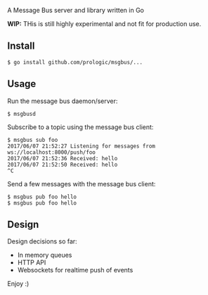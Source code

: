  A Message Bus server and library written in Go

**WIP:** THis is still highly experimental and not fit for production use.

## Install

```#!bash
$ go install github.com/prologic/msgbus/...
```

## Usage

Run the message bus daemon/server:

```#!bash
$ msgbusd
```

Subscribe to a topic using the message bus client:

```#!bash
$ msgbus sub foo
2017/06/07 21:52:27 Listening for messages from ws://localhost:8000/push/foo
2017/06/07 21:52:36 Received: hello
2017/06/07 21:52:50 Received: hello
^C
```

Send a few messages with the message bus client:

```#!bash
$ msgbus pub foo hello
$ msgbus pub foo hello
```

## Design

Design decisions so far:

* In memory queues
* HTTP API
* Websockets for realtime push of events

Enjoy :)

